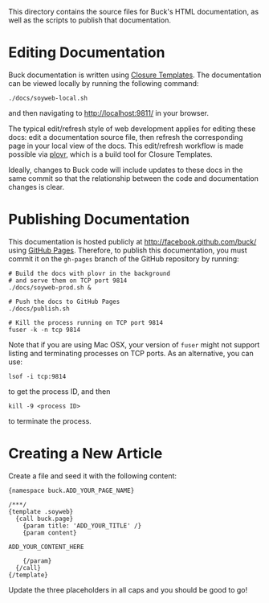 This directory contains the source files for Buck's HTML documentation,
as well as the scripts to publish that documentation.

Editing Documentation
=====================
Buck documentation is written using
[Closure Templates](https://developers.google.com/closure/templates/).
The documentation can be viewed locally by running the following
command:

    ./docs/soyweb-local.sh

and then navigating to <http://localhost:9811/> in your browser. 

The typical edit/refresh style of web development applies for editing
these docs: edit a documentation source file, then refresh the
corresponding page in your local view of the docs. This edit/refresh
workflow is made possible via [plovr](http://plovr.com/soyweb.html),
which is a build tool for Closure Templates.

Ideally, changes to Buck code will include updates to these docs in the
same commit so that the relationship between the code and documentation
changes is clear.


Publishing Documentation
========================

This documentation is hosted publicly at <http://facebook.github.com/buck/>
using [GitHub Pages](http://pages.github.com/).
Therefore, to publish this documentation, you must commit it on the
`gh-pages` branch of the GitHub repository by running:

    # Build the docs with plovr in the background 
    # and serve them on TCP port 9814
    ./docs/soyweb-prod.sh &

    # Push the docs to GitHub Pages
    ./docs/publish.sh

    # Kill the process running on TCP port 9814
    fuser -k -n tcp 9814

Note that if you are using Mac OSX, your version of `fuser` might not
support listing and terminating processes on TCP ports. As an
alternative, you can use: 

    lsof -i tcp:9814

to get the process ID, and then

    kill -9 <process ID>

to terminate the process.


Creating a New Article
======================

Create a file and seed it with the following content:

    {namespace buck.ADD_YOUR_PAGE_NAME}

    /***/
    {template .soyweb}
      {call buck.page}
        {param title: 'ADD_YOUR_TITLE' /}
        {param content}

    ADD_YOUR_CONTENT_HERE

        {/param}
      {/call}
    {/template}

Update the three placeholders in all caps and you should be good to go!
